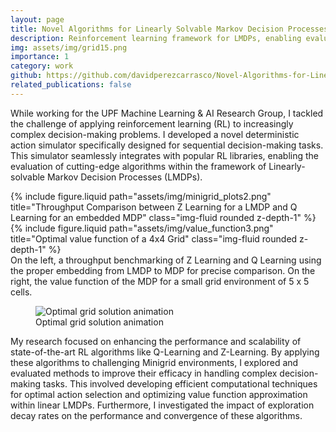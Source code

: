 ```yaml
---
layout: page
title: Novel Algorithms for Linearly Solvable Markov Decision Processes
description: Reinforcement learning framework for LMDPs, enabling evaluation of state-of-the-art algorithms for performance and scalability in complex domains.
img: assets/img/grid15.png
importance: 1
category: work
github: https://github.com/davidperezcarrasco/Novel-Algorithms-for-Linearly-Solvable-Markov-Decision-Processes
related_publications: false
---
```


While working for the UPF Machine Learning & AI Research Group, I tackled the challenge of applying reinforcement learning (RL) to increasingly complex decision-making problems. I developed a novel deterministic action simulator specifically designed for sequential decision-making tasks. This simulator seamlessly integrates with popular RL libraries, enabling the evaluation of cutting-edge algorithms within the framework of Linearly-solvable Markov Decision Processes (LMDPs).


<div class="row justify-content-sm-center">
    <div class="col-sm-8 mt-3 mt-md-0">
        {% include figure.liquid path="assets/img/minigrid_plots2.png" title="Throughput Comparison between Z Learning for a LMDP and Q Learning for an embedded MDP" class="img-fluid rounded z-depth-1" %}
    </div>
    <div class="col-sm-4 mt-3 mt-md-0">
        {% include figure.liquid path="assets/img/value_function3.png" title="Optimal value function of a 4x4 Grid" class="img-fluid rounded z-depth-1" %}
    </div>
</div>
<div class="caption">
    On the left, a throughput benchmarking of Z Learning and Q Learning using the proper embedding from LMDP to MDP for precise comparison. On the right, the value function of the MDP for a small grid environment of 5 x 5 cells.
</div>

<figure class="img-fluid rounded z-depth-1">
    <img src="{{ 'assets/img/grid_sol.gif' | relative_url }}" alt="Optimal grid solution animation" title="Optimal grid solution animation">
    <figcaption class="caption">Optimal grid solution animation</figcaption>
</figure>


My research focused on enhancing the performance and scalability of state-of-the-art RL algorithms like Q-Learning and Z-Learning. By applying these algorithms to challenging Minigrid environments, I explored and evaluated methods to improve their efficacy in handling complex decision-making tasks. This involved developing efficient computational techniques for optimal action selection and optimizing value function approximation within linear LMDPs. Furthermore, I investigated the impact of exploration decay rates on the performance and convergence of these algorithms.